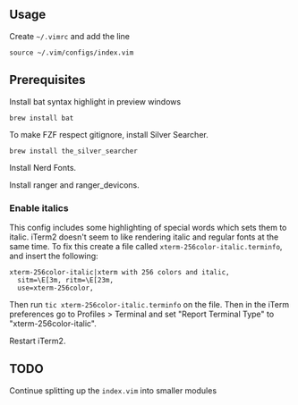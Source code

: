 ## Usage

Create `~/.vimrc` and add the line

```
source ~/.vim/configs/index.vim
```

## Prerequisites

Install bat syntax highlight in preview windows

```
brew install bat
```

To make FZF respect gitignore, install Silver Searcher.

```
brew install the_silver_searcher
```

Install Nerd Fonts.

Install ranger and ranger_devicons.

### Enable italics

This config includes some highlighting of special words which sets them to italic.
iTerm2 doesn't seem to like rendering italic and regular fonts at the same time.
To fix this create a file called `xterm-256color-italic.terminfo`, and insert the following:

```
xterm-256color-italic|xterm with 256 colors and italic,
  sitm=\E[3m, ritm=\E[23m,
  use=xterm-256color,
```

Then run `tic xterm-256color-italic.terminfo` on the file. Then in the iTerm preferences go to
Profiles > Terminal and set "Report Terminal Type" to "xterm-256color-italic".

Restart iTerm2.

## TODO

Continue splitting up the `index.vim` into smaller modules
